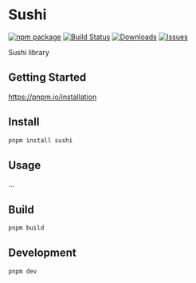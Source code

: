 # Sushi

[![npm package][npm-img]][npm-url]
[![Build Status][build-img]][build-url]
[![Downloads][downloads-img]][downloads-url]
[![Issues][issues-img]][issues-url]

Sushi library

## Getting Started

https://pnpm.io/installation

## Install

```bash
pnpm install sushi
```

## Usage

...


## Build

```bash
pnpm build
```

## Development

```bash
pnpm dev
```

[build-img]: https://github.com/sushi-labs/sushi/actions/workflows/changesets.yaml/badge.svg
[build-url]: https://github.com/sushi-labs/sushi/actions/workflows/changesets.yaml
[downloads-img]: https://img.shields.io/npm/dt/sushi
[downloads-url]: https://www.npmtrends.com/sushi
[npm-img]: https://img.shields.io/npm/v/sushi
[npm-url]: https://www.npmjs.com/package/sushi
[issues-img]: https://img.shields.io/github/issues/sushi-labs/sushi
[issues-url]: https://github.com/sushi-labs/sushi/issues
[codecov-img]: https://codecov.io/gh/sushi-labs/sushi/branch/master/graph/badge.svg
[codecov-url]: https://codecov.io/gh/sushi-labs/sushi